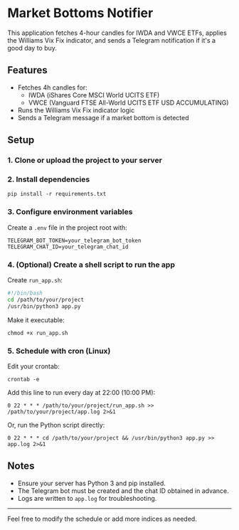# Market Bottoms Notifier

This application fetches 4-hour candles for IWDA and VWCE ETFs, applies the Williams Vix Fix indicator, and sends a Telegram notification if it's a good day to buy.

## Features
- Fetches 4h candles for:
  - IWDA (iShares Core MSCI World UCITS ETF)
  - VWCE (Vanguard FTSE All-World UCITS ETF USD ACCUMULATING)
- Runs the Williams Vix Fix indicator logic
- Sends a Telegram message if a market bottom is detected

## Setup

### 1. Clone or upload the project to your server

### 2. Install dependencies
```
pip install -r requirements.txt
```

### 3. Configure environment variables
Create a `.env` file in the project root with:
```
TELEGRAM_BOT_TOKEN=your_telegram_bot_token
TELEGRAM_CHAT_ID=your_telegram_chat_id
```

### 4. (Optional) Create a shell script to run the app
Create `run_app.sh`:
```bash
#!/bin/bash
cd /path/to/your/project
/usr/bin/python3 app.py
```
Make it executable:
```
chmod +x run_app.sh
```

### 5. Schedule with cron (Linux)
Edit your crontab:
```
crontab -e
```
Add this line to run every day at 22:00 (10:00 PM):
```
0 22 * * * /path/to/your/project/run_app.sh >> /path/to/your/project/app.log 2>&1
```
Or, run the Python script directly:
```
0 22 * * * cd /path/to/your/project && /usr/bin/python3 app.py >> app.log 2>&1
```

## Notes
- Ensure your server has Python 3 and pip installed.
- The Telegram bot must be created and the chat ID obtained in advance.
- Logs are written to `app.log` for troubleshooting.

---

Feel free to modify the schedule or add more indices as needed.
